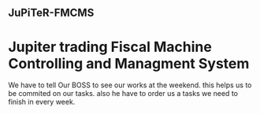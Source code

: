 ## JuPiTeR-FMCMS
# Jupiter trading Fiscal Machine Controlling and Managment System

We have to tell Our BOSS to see our works at the weekend. this helps us to be commited on our tasks.
also he have to order us a tasks we need to finish in every week.
